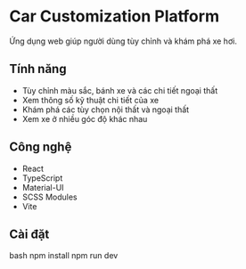# Car Customization Platform

Ứng dụng web giúp người dùng tùy chỉnh và khám phá xe hơi.

## Tính năng

- Tùy chỉnh màu sắc, bánh xe và các chi tiết ngoại thất
- Xem thông số kỹ thuật chi tiết của xe
- Khám phá các tùy chọn nội thất và ngoại thất
- Xem xe ở nhiều góc độ khác nhau

## Công nghệ

- React
- TypeScript
- Material-UI
- SCSS Modules
- Vite

## Cài đặt

bash
npm install
npm run dev

